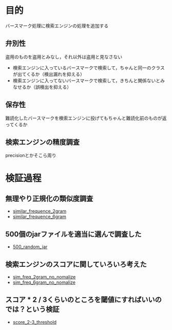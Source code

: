 # 目的

バースマーク処理に検索エンジンの処理を追加する


## 弁別性

盗用のものを盗用とみなし，それ以外は盗用と見なさない

- 検索エンジンに入っているバースマークで検索して，ちゃんと同一のクラスが出てくるか（検出漏れを抑える）
- 検索エンジンに入ってないバースマークで検索して，きちんと関係ないとみなせるか（誤検出を抑える）

## 保存性

難読化したバースマークを検索エンジンに投げてもちゃんと難読化前のものが返ってくるか

## 検索エンジンの精度調査

precisionとかそこら周り


# 検証過程

## 無理やり正規化の類似度調査

- [similar_frequence_2gram](./docs/result/similar_frequence_2gram)
- [similar_frequence_6gram](./docs/result/similar_frequence_6gram)

## 500個のjarファイルを適当に選んで調査した

- [500_random_jar](./docs/result/500_random_jar)


## 検索エンジンのスコアに関していろいろ考えた

- [sim_freq_2gram_no_nomalize](./docs/result/sim_freq_2gram_no_nomalize)
- [sim_freq_6gram_no_nomalize](./docs/result/sim_freq_6gram_no_nomalize)

## スコア * 2 / 3くらいのところを閾値にすればいいのでは？という検証

- [score_2-3_threshold](./docs/result/score_2-3_threshold)

